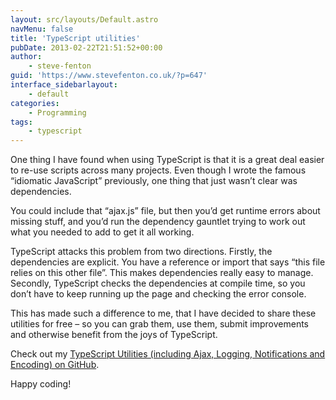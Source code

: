 ```yaml
---
layout: src/layouts/Default.astro
navMenu: false
title: 'TypeScript utilities'
pubDate: 2013-02-22T21:51:52+00:00
author:
    - steve-fenton
guid: 'https://www.stevefenton.co.uk/?p=647'
interface_sidebarlayout:
    - default
categories:
    - Programming
tags:
    - typescript
---
```


One thing I have found when using TypeScript is that it is a great deal easier to re-use scripts across many projects. Even though I wrote the famous “idiomatic JavaScript” previously, one thing that just wasn’t clear was dependencies.

You could include that “ajax.js” file, but then you’d get runtime errors about missing stuff, and you’d run the dependency gauntlet trying to work out what you needed to add to get it all working.

TypeScript attacks this problem from two directions. Firstly, the dependencies are explicit. You have a reference or import that says “this file relies on this other file”. This makes dependencies really easy to manage. Secondly, TypeScript checks the dependencies at compile time, so you don’t have to keep running up the page and checking the error console.

This has made such a difference to me, that I have decided to share these utilities for free – so you can grab them, use them, submit improvements and otherwise benefit from the joys of TypeScript.

Check out my [TypeScript Utilities (including Ajax, Logging, Notifications and Encoding) on GitHub](https://github.com/Steve-Fenton/TypeScriptUtilities).

Happy coding!